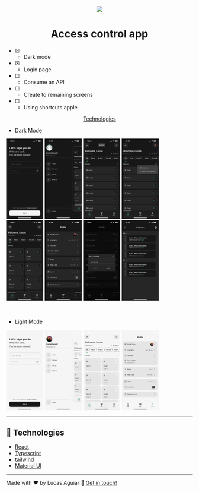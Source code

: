 <div align="center">
  <img src="https://user-images.githubusercontent.com/65921350/192120597-d3133aa8-66b2-4af0-a3d7-99f9b040103c.gif" width="200"/>

  <br/>
  <h1>Access control app</h1>
</div>

- [x] - Dark mode
- [x] - Login page
- [ ] - Consume an API
- [ ] - Create to remaining screens
- [ ] - Using shortcuts apple

<p align="center">
  <a href="#rocket-technologies">Technologies</a>
</p>

- Dark Mode
<p>
  <img src="src/assets/IMG_2753.PNG" width="100" /> 
  <img src="src/assets/IMG_2757.PNG" width="100" />
  <img src="src/assets/IMG_2754.PNG" width="100" /> 
  <img src="src/assets/IMG_2755.PNG" width="100" />
  <img src="src/assets/IMG_2756.PNG" width="100" />
  <img src="src/assets/IMG_2758.PNG" width="100" />
  <img src="src/assets/IMG_2760.PNG" width="100" />
  <img src="src/assets/IMG_2761.PNG" width="100" />
</p>
<br/>

- Light Mode
<p>
   <img src="src/assets/IMG_2765.PNG" width="100" />
   <img src="src/assets/IMG_2764.PNG" width="100" />
   <img src="src/assets/IMG_2762.PNG" width="100" />
   <img src="src/assets/IMG_2763.PNG" width="100" />
</p>

---

## :rocket: Technologies

- [React](https://reactjs.org/)
- [Typescript](https://www.typescriptlang.org)
- [tailwind](https://tailwindcss.com/)
- [Material UI](https://mui.com/)

---

Made with ♥ by Lucas Aguiar :wave: [Get in touch!](https://www.linkedin.com/in/lucasaguiiar)
